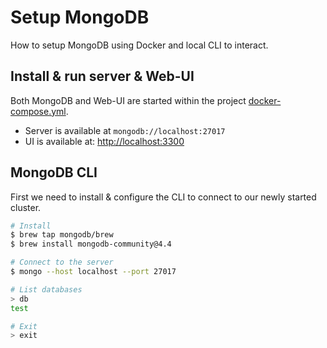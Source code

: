 # Setup MongoDB

How to setup MongoDB using Docker and local CLI to interact.

## Install & run server & Web-UI

Both MongoDB and Web-UI are started within the project [docker-compose.yml](../docker-compose.yml).

* Server is available at `mongodb://localhost:27017`
* UI is available at: [http://localhost:3300](http://localhost:3300)

## MongoDB CLI

First we need to install & configure the CLI to connect to our newly started cluster.

~~~bash
# Install
$ brew tap mongodb/brew
$ brew install mongodb-community@4.4

# Connect to the server
$ mongo --host localhost --port 27017

# List databases
> db
test

# Exit
> exit
~~~
